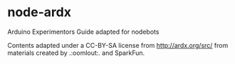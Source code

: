 node-ardx
=========

Arduino Experimentors Guide adapted for nodebots

Contents adapted under a CC-BY-SA license from http://ardx.org/src/ from materials created by .:oomlout:. and SparkFun.
